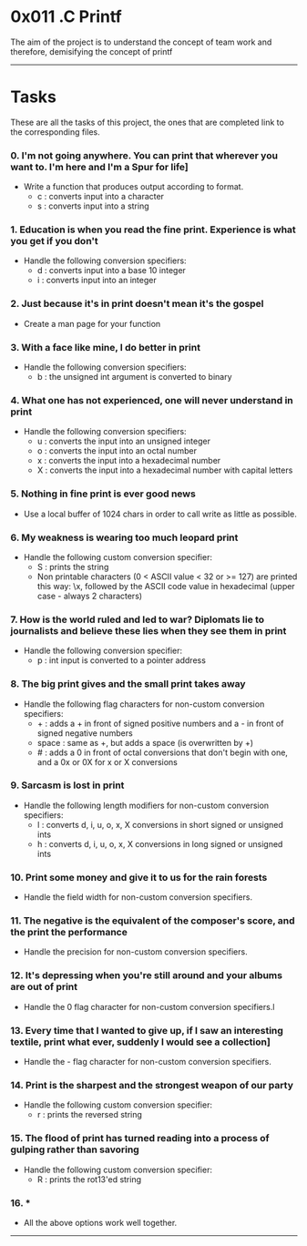 ﻿# 0x011 .C Printf
The aim of the project is to understand the concept of team work and therefore, demisifying the concept of printf

---
# Tasks

These are all the tasks of this project, the ones that are completed link to the corresponding files.

### 0. I'm not going anywhere. You can print that wherever you want to. I'm here and I'm a Spur for life]
* Write a function that produces output according to format.
  - c : converts input into a character
  - s : converts input into a string

### 1. Education is when you read the fine print. Experience is what you get if you don't
* Handle the following conversion specifiers:
  - d : converts input into a base 10 integer
  - i : converts input into an integer

### 2. Just because it's in print doesn't mean it's the gospel
* Create a man page for your function

### 3. With a face like mine, I do better in print
* Handle the following conversion specifiers:
  - b : the unsigned int argument is converted to binary

### 4. What one has not experienced, one will never understand in print
* Handle the following conversion specifiers:
  - u : converts the input into an unsigned integer
  - o : converts the input into an octal number
  - x : converts the input into a hexadecimal number
  - X : converts the input into a hexadecimal number with capital letters

### 5. Nothing in fine print is ever good news
* Use a local buffer of 1024 chars in order to call write as little as possible.

### 6. My weakness is wearing too much leopard print
* Handle the following custom conversion specifier:
  - S : prints the string
  - Non printable characters (0 < ASCII value < 32 or >= 127) are printed this way: \x, followed by the ASCII code value in hexadecimal (upper case - always 2 characters)

### 7. How is the world ruled and led to war? Diplomats lie to journalists and believe these lies when they see them in print
* Handle the following conversion specifier:
  - p : int input is converted to a pointer address

### 8. The big print gives and the small print takes away
* Handle the following flag characters for non-custom conversion specifiers:
  - \+ : adds a \+ in front of signed positive numbers and a \- in front of signed negative numbers
  - space : same as \+, but adds a space (is overwritten by \+)
  - \# : adds a 0 in front of octal conversions that don't begin with one, and a 0x or 0X for x or X conversions

### 9. Sarcasm is lost in print
* Handle the following length modifiers for non-custom conversion specifiers:
  - l : converts d, i, u, o, x, X conversions in short signed or unsigned ints
  - h : converts d, i, u, o, x, X conversions in long signed or unsigned ints

### 10. Print some money and give it to us for the rain forests
* Handle the field width for non-custom conversion specifiers.

### 11. The negative is the equivalent of the composer's score, and the print the performance
* Handle the precision for non-custom conversion specifiers.

### 12. It's depressing when you're still around and your albums are out of print
* Handle the 0 flag character for non-custom conversion specifiers.l

### 13. Every time that I wanted to give up, if I saw an interesting textile, print what ever, suddenly I would see a collection]
* Handle the - flag character for non-custom conversion specifiers.

### 14. Print is the sharpest and the strongest weapon of our party
* Handle the following custom conversion specifier:
  - r : prints the reversed string

### 15. The flood of print has turned reading into a process of gulping rather than savoring
* Handle the following custom conversion specifier:
  - R : prints the rot13'ed string

### 16. * 
* All the above options work well together.

---
